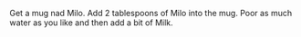 Get a mug nad Milo. Add 2 tablespoons of Milo into the mug. Poor as much water as you like and then add a bit of Milk. 